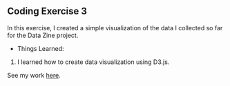 ## Coding Exercise 3

In this exercise, I created a simple visualization of the data I collected so far for the Data Zine project.

- Things Learned:
1. I learned how to create data visualization using D3.js.

See my work [here](https://alexwang624.github.io/cdv-student/coding-exercises/coding-foundation/coding-exercise-3/).

